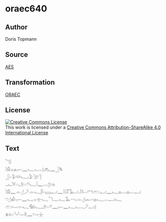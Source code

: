 # oraec640

## Author

Doris Topmann

## Source

[AES](https://github.com/simondschweitzer/aes)

## Transformation

[ORAEC](https://oraec.github.io/)

## License

<a rel="license" href="http://creativecommons.org/licenses/by-sa/4.0/"><img alt="Creative Commons License" style="border-width:0" src="https://i.creativecommons.org/l/by-sa/4.0/88x31.png" /></a><br />This work is licensed under a <a rel="license" href="http://creativecommons.org/licenses/by-sa/4.0/">Creative Commons Attribution-ShareAlike 4.0 International License</a>

## Text

𓆓𓌃<br>
𓇋𓀁𓃭𓊪𓍿𓈖𓆑𓏭𓐙𓊤𓃹𓈖𓃀𓆰<br>
𓃀𓏏𓅱𓆛𓆑𓊪𓅱𓌩𓊹<br>
𓂜𓎁𓏏𓄂𓏏𓄣𓆑𓇋𓈖𓐛𓉺𓏌𓊖<br>
𓇋𓀁𓈖𓁹𓊨𓌳𓁹𓆑𓋴𓏏𓈙𓂝𓈖𓇋𓇋𓀣𓅓𓐟𓎛𓂡𓎔𓂧𓂝𓈖𓆑𓐍𓂋𓐍𓂋𓂝<br>
𓈞𓊨𓀉𓊪𓍿𓈖𓆑𓏭𓁿𓆑𓆓𓊃𓆑𓅓𓂸𓁹𓊨𓆱𓏏𓐍𓆑𓐛𓂝𓆑<br>
𓂧𓄑𓏛𓆑𓅕𓆑𓄂𓏏𓄣𓈖𓊪𓍿𓈖𓆑𓏭𓐙𓌳𓂝𓊤<br>
𓁷𓁶𓏏𓄋𓏏𓏤𓂙𓈖𓏌𓏏𓏤𓇼<br>
